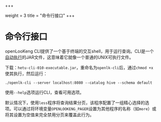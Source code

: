 +++

weight = 3
title = "命令行接口"
+++

# 命令行接口

openLooKeng CLI提供了一个基于终端的交互shell，用于运行查询。CLI是一个[自动执行](http://skife.org/java/unix/2011/06/20/really_executable_jars.md )的JAR文件，这意味着它就像一个普通的UNIX可执行文件。

下载：`hetu-cli-010-executable.jar`，重命名为`openlk-cli`后，通过`chmod +x`使其执行，然后运行：

``` shell
./openlk-cli --server localhost:8080 --catalog hive --schema default
```

使用`--help`选项运行CLI，查看可用选项。

默认情况下，使用`less`程序将查询结果分页，该程序配置了一组精心选择的选项。可以通过将环境变量`OPENLOOKENG_PAGER`设置为其他程序的名称（如`more`）或将其设置为空值来完全禁用分页来覆盖此行为。